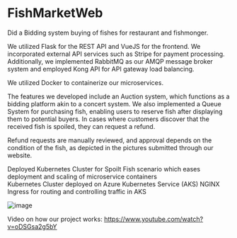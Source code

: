 # FishMarketWeb

Did a Bidding system buying of fishes for restaurant and fishmonger. 

We utilized Flask for the REST API and VueJS for the frontend. We incorporated 
external API services such as Stripe for payment processing. Additionally, we 
implemented RabbitMQ as our AMQP message broker system and employed Kong 
API for API gateway load balancing.  

We utilized Docker to containerize our microservices. 

The features we developed include an Auction system, which functions as a bidding platform 
akin to a concert system. We also implemented a Queue System for purchasing fish, enabling 
users to reserve fish after displaying them to potential buyers. In cases where customers 
discover that the received fish is spoiled, they can request a refund. 

Refund requests are manually reviewed, and approval depends on the condition of the fish, as depicted in the 
pictures submitted through our website. 

Deployed Kubernetes Cluster for Spoilt Fish scenario which eases deployment and scaling of microservice containers  
Kubernetes Cluster deployed on Azure Kubernetes Service (AKS)
NGINX Ingress for routing and controlling traffic in AKS 



![image](https://github.com/lohzhen1/ESD-fishmarketplace/assets/101655111/de7f4c3d-deac-473b-814f-c360190fb9f3)


Video on how our project works:
https://www.youtube.com/watch?v=oDSGsa2g5bY


